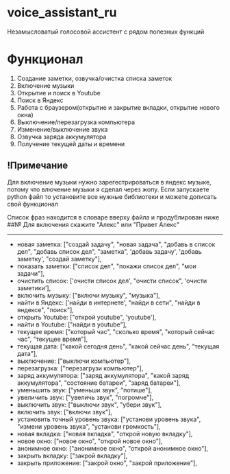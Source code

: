 # voice_assistant_ru

Незамысловатый голосовой ассистент с рядом полезных функций
# Функционал

1. Создание заметки, озвучка/очистка списка заметок
2. Включение музыки
3. Открытие и поиск в Youtube
4. Поиск в Яндекс
5. Работа с браузером(открытие и закрытие вкладки, открытие нового окна)
6. Выключение/перезагрузка компьютера
7. Изменение/выключение звука
8. Озвучка заряда аккумулятора
9. Получение текущей даты и времени
## !Примечание

Для включение музыки нужно зарегестрироваться в яндекс музыке, потому что влючение музыки я сделал через жопу.
Если запускаете python файл то установите все нужные библиотеки и можете дописать свой функционал

Список фраз находится в словаре вверху файла и продублирован ниже
##№ Для включения скажите "Алекс" или "Привет Алекс"
____
- новая заметка: ["создай задачу", "новая задача", "добавь в список дел", "добавь список дел", "заметка", 'добавь задачу', 'добавь заметку', "создай заметку"],
- показать заметки: ["список дел", "покажи список дел", "мои задачи"],
- очистить список: ['очисти список дел', "очисти список", 'очисти заметики'],
- включить музыку: ["включи музыку", "музыка"],
- найти в Яндекс: ['найди в интернете', "найди в сети", "найди в яндексе", "поиск"],
- открыть Youtube: ["открой youtube", 'youtube'],
- найти в Youtube: ["найди в youtube"],
- текущее время: ["который час", "сколько время", "который сейчас час", "текущее время"],
- текущая дата: ["какой сегодня день", "какой сейчас день", "текущая дата"],
- выключение: ["выключи компьютер"],
- перезагрузка: ["перезагрузи компьютер"],
- заряд аккумулятора: ["заряд аккумулятора", "какой заряд аккумулятора", "состояние батареи", "заряд батареи"],
- уменьшить звук: ["уменьши звук", "потише"],
- увеличить звук: ["увеличь звук", "погромче"],
- выключить звук: ["выключи звук", "убери звук"],
- включить звук: ["включи звук"],
- установить точный уровень звука: ["установи уровень звука", "измени уровень звука", "установи громкость"],
- новая вкладка: ["новая вкладка", "открой новую вкладку"],
- новое окно: ["новое окно", "открой новое окно"],
- анонимное окно: ["анонимное окно", "открой анонимное окно"],
- закрыть вкладку: ["закрой вкладку"],
- закрыть приложение: ["закрой окно", "закрой приложение"],
